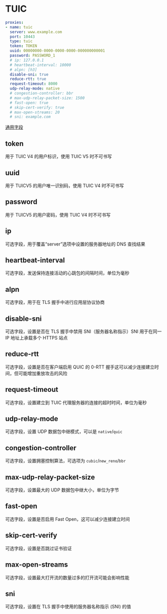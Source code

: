 # TUIC

```{.yaml linenums="1"}
proxies:
- name: tuic
  server: www.example.com
  port: 10443
  type: tuic
  token: TOKEN
  uuid: 00000000-0000-0000-0000-000000000001
  password: PASSWORD_1
  # ip: 127.0.0.1
  # heartbeat-interval: 10000
  # alpn: [h3]
  disable-sni: true
  reduce-rtt: true
  request-timeout: 8000
  udp-relay-mode: native
  # congestion-controller: bbr
  # max-udp-relay-packet-size: 1500
  # fast-open: true
  # skip-cert-verify: true
  # max-open-streams: 20
  # sni: example.com
```

[通用字段](./index.md)

## token

用于 TUIC V4 的用户标识，使用 TUIC V5 时不可书写

## uuid

用于 TUICV5 的用户唯一识别码，使用 TUIC V4 时不可书写

## password

用于 TUICV5 的用户密码，使用 TUIC V4 时不可书写

## ip

可选字段，用于覆盖“server”选项中设置的服务器地址的 DNS 查找结果

## heartbeat-interval

可选字段，发送保持连接活动的心跳包的间隔时间，单位为毫秒

## alpn

可选字段，用于在 TLS 握手中进行应用层协议协商

## disable-sni

可选字段，设置是否在 TLS 握手中禁用 SNI（服务器名称指示）SNI 用于在同一 IP 地址上承载多个 HTTPS 站点

## reduce-rtt

可选字段，设置是否在客户端启用 QUIC 的 0-RTT 握手这可以减少连接建立时间，但可能增加重放攻击的风险

## request-timeout

可选字段，设置建立到 TUIC 代理服务器的连接的超时时间，单位为毫秒

## udp-relay-mode

可选字段，设置 UDP 数据包中继模式，可以是 `native`/`quic`

## congestion-controller

可选字段，设置拥塞控制算法，可选项为 `cubic`/`new_reno`/`bbr`

## max-udp-relay-packet-size

可选字段，设置最大的 UDP 数据包中继大小，单位为字节

## fast-open

可选字段，设置是否启用 Fast Open，这可以减少连接建立时间

## skip-cert-verify

可选字段，设置是否跳过证书验证

## max-open-streams

可选字段，设置最大打开流的数量过多的打开流可能会影响性能

## sni

可选字段，设置在 TLS 握手中使用的服务器名称指示 (SNI) 的值
